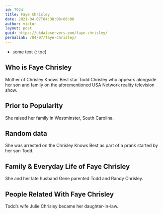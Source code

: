 ```yaml
---
id: 7924
title: Faye Chrisley
date: 2021-04-07T04:38:08+00:00
author: victor
layout: post
guid: https://ukdataservers.com/faye-chrisley/
permalink: /04/07/faye-chrisley/
---
```


* some text
{: toc}


## Who is Faye Chrisley



Mother of Chrisley Knows Best star Todd Chrisley who appears alongside her son and family on the aforementioned USA Network reality television show.

                
                
                
## Prior to Popularity



She raised her family in Westminster, South Carolina.

                
                
                
## Random data



She was arrested on the Chrisley Knows Best as part of a prank started by her son Todd.

                
                
                
## Family & Everyday Life of Faye Chrisley



She and her late husband Gene parented Todd and Randy Chrisley.

                
                
                
## People Related With Faye Chrisley



Todd&#8217;s wife Julie Chrisley became her daughter-in-law.

                
              
            
          
          
          